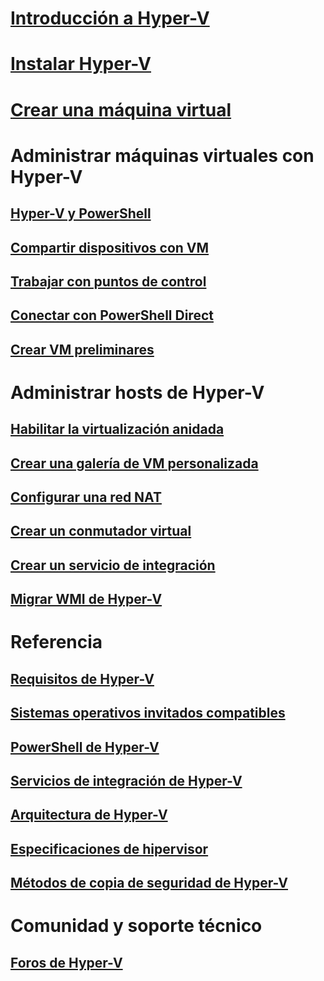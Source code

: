 # [Introducción a Hyper-V](./about/index.md)
# [Instalar Hyper-V](quick-start/enable-hyper-v.md)
# [Crear una máquina virtual](quick-start/quick-create-virtual-machine.md)

# Administrar máquinas virtuales con Hyper-V
## [Hyper-V y PowerShell](quick-start/try-hyper-v-powershell.md)
## [Compartir dispositivos con VM](user-guide/enhanced-session-mode.md)
## [Trabajar con puntos de control](user-guide/checkpoints.md)
## [Conectar con PowerShell Direct](user-guide/powershell-direct.md)
## [Crear VM preliminares](user-guide/create-pre-release-vm.md)

# Administrar hosts de Hyper-V
## [Habilitar la virtualización anidada](user-guide/nested-virtualization.md)
## [Crear una galería de VM personalizada](user-guide/custom-gallery.md)
## [Configurar una red NAT](user-guide/setup-nat-network.md)
## [Crear un conmutador virtual](quick-start/connect-to-network.md)
## [Crear un servicio de integración](user-guide/make-integration-service.md)
## [Migrar WMI de Hyper-V](user-guide/refactor-wmiv1-to-wmiv2.md)

# Referencia
## [Requisitos de Hyper-V](reference/hyper-v-requirements.md)
## [Sistemas operativos invitados compatibles](about/supported-guest-os.md)
## [PowerShell de Hyper-V](https://technet.microsoft.com/library/hh848559.aspx)
## [Servicios de integración de Hyper-V](reference/integration-services.md)
## [Arquitectura de Hyper-V](reference/hyper-v-architecture.md)
## [Especificaciones de hipervisor](reference/tlfs.md)
## [Métodos de copia de seguridad de Hyper-V](reference/HyperVBackupApproaches.md)

# Comunidad y soporte técnico
## [Foros de Hyper-V](https://social.technet.microsoft.com/Forums/windowsserver/en-US/home?forum=winserverhyperv)
